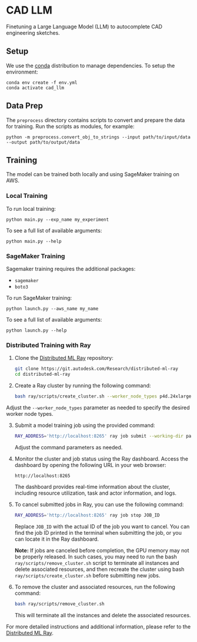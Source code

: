 # CAD LLM
Finetuning a Large Language Model (LLM) to autocomplete CAD engineering sketches.

## Setup
We use the [conda](https://www.anaconda.com/download/) distribution to manage dependencies. To setup the environment:

```
conda env create -f env.yml
conda activate cad_llm
```

## Data Prep
The `preprocess` directory contains scripts to convert and prepare the data for training. Run the scripts as modules, for example:

```
python -m preprocess.convert_obj_to_strings --input path/to/input/data --output path/to/output/data
```

## Training
The model can be trained both locally and using SageMaker training on AWS.

### Local Training
To run local training:
```
python main.py --exp_name my_experiment
```

To see a full list of available arguments:
```
python main.py --help
```

### SageMaker Training
Sagemaker training requires the additional packages:
- `sagemaker`
- `boto3`

To run SageMaker training:
```
python launch.py --aws_name my_name
```

To see a full list of available arguments:
```
python launch.py --help
```


### Distributed Training with Ray

1. Clone the [Distributed ML Ray](https://git.autodesk.com/Research/distributed-ml-ray) repository:

   ```bash
   git clone https://git.autodesk.com/Research/distributed-ml-ray
   cd distributed-ml-ray
   ```

2. Create a Ray cluster by running the following command:

    ```bash
    bash ray/scripts/create_cluster.sh --worker_node_types p4d.24xlarge
    ```
Adjust the `--worker_node_types` parameter as needed to specify the desired worker node types.

3. Submit a model training job using the provided command:

   ```bash
   RAY_ADDRESS='http://localhost:8265' ray job submit --working-dir path/to/cad_llm --runtime-env-json='{"pip": "requirements_ray.txt"}' -- python train_ray.py --max_epochs 100 --num_gpus 16 --exp_name test_cadllm --dataset /home/ray/data --results_dir /home/ray --strategy fsdp --model_name google/byt5-large
   ```

   Adjust the command parameters as needed.

4. Monitor the cluster and job status using the Ray dashboard. Access the dashboard by opening the following URL in your web browser:

    ```plaintext
    http://localhost:8265
    ```
    The dashboard provides real-time information about the cluster, including resource utilization, task and actor information, and logs. 

5. To cancel submitted jobs in Ray, you can use the following command:

    ```bash
    RAY_ADDRESS='http://localhost:8265' ray job stop JOB_ID
    ```
    
    Replace `JOB_ID` with the actual ID of the job you want to cancel. You can find the job ID printed in the terminal when submitting the job, or you can locate it in the Ray dashboard.

    **Note:** If jobs are canceled before completion, the GPU memory may not be properly released. In such cases, you may need to run the bash `ray/scripts/remove_cluster.sh` script to terminate all instances and delete associated resources, and then recreate the cluster using bash `ray/scripts/create_cluster.sh` before submitting new jobs.

6. To remove the cluster and associated resources, run the following command:

    ```bash
    bash ray/scripts/remove_cluster.sh
    ```
    This will terminate all the instances and delete the associated resources.

For more detailed instructions and additional information, please refer to the [Distributed ML Ray](https://git.autodesk.com/Research/distributed-ml-ray).

